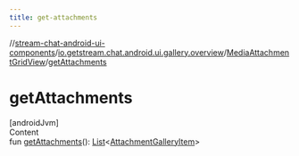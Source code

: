 ```yaml
---
title: get-attachments
---
```

//[stream-chat-android-ui-components](../../../index.md)/[io.getstream.chat.android.ui.gallery.overview](../index.md)/[MediaAttachmentGridView](index.md)/[getAttachments](getAttachments.md)



# getAttachments  
[androidJvm]  
Content  
fun [getAttachments](getAttachments.md)(): [List](https://kotlinlang.org/api/latest/jvm/stdlib/kotlin.collections/-list/index.html)&lt;[AttachmentGalleryItem](../../io.getstream.chat.android.ui.gallery/AttachmentGalleryItem/index.md)&gt;  



